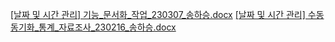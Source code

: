 [[날짜 및 시간 관리] 기능_문서화_작업_230307_송하승.docx](https://github.com/Haseung-Song/-NTP-project/files/14343692/_._._230307_.docx)
[[날짜 및 시간 관리] 수동 동기화_통계_자료조사_230216_송하승.docx](https://github.com/Haseung-Song/-NTP-project/files/14343724/_._._230216_.docx)
